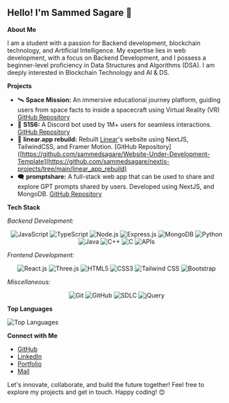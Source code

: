   ## Hello! I'm Sammed Sagare 👋

**About Me**

I am a student with a passion for Backend development, blockchain technology, and Artificial Intelligence. My expertise lies in web development, with a focus on Backend Development, and I possess a beginner-level proficiency in Data Structures and Algorithms (DSA). I am deeply interested in Blockchain Technology and AI & DS.

**Projects**
- 🛰️ **Space Mission:** An immersive educational journey platform, guiding users from space facts to inside a spacecraft using Virtual Reality (VR) [GitHub Repository](https://github.com/sammedsagare/space-mission-2)
- 🤖 **S1S6:** A Discord bot used by 1M+ users for seamless interactions. [GitHub Repository](https://github.com/sammedsagare/S1S6)
- 🚀 **linear.app rebuild:** Rebuilt [Linear](https://linear.app/)'s website using NextJS, TailwindCSS, and Framer Motion. [GitHub Repository]([https://github.com/sammedsagare/Website-Under-Development-Template](https://github.com/sammedsagare/nextjs-projects/tree/main/linear_app_rebuild)
- 🗨️ **promptshare:** A full-stack web app that can be used to share and explore GPT prompts shared by users. Developed using NextJS, and MongoDB. [GitHub Repository](https://github.com/sammedsagare/nextjs-projects/tree/main/promptshare)

**Tech Stack**

*Backend Development:*
<p align="center">
  <img src="https://img.shields.io/badge/JavaScript-F7DF1E?style=for-the-badge&logo=javascript&logoColor=black" alt="JavaScript">
  <img src="https://img.shields.io/badge/TypeScript-3178C6?style=for-the-badge&logo=typescript&logoColor=white" alt="TypeScript">
  <img src="https://img.shields.io/badge/Node.js-339933?style=for-the-badge&logo=node.js&logoColor=white" alt="Node.js">
  <img src="https://img.shields.io/badge/Express.js-000000?style=for-the-badge&logo=express&logoColor=white" alt="Express.js">
  <img src="https://img.shields.io/badge/MongoDB-47A248?style=for-the-badge&logo=mongodb&logoColor=white" alt="MongoDB">
  <img src="https://img.shields.io/badge/Python-3776AB?style=for-the-badge&logo=python&logoColor=white" alt="Python">
  <img src="https://img.shields.io/badge/Java-007396?style=for-the-badge&logo=java&logoColor=white" alt="Java">
  <img src="https://img.shields.io/badge/C++-00599C?style=for-the-badge&logo=cplusplus&logoColor=white" alt="C++">
  <img src="https://img.shields.io/badge/C-A8B9CC?style=for-the-badge&logo=c&logoColor=white" alt="C">
  <img src="https://img.shields.io/badge/APIs-FF7B00?style=for-the-badge" alt="APIs">
</p>

*Frontend Development:*
<p align="center">
  <img src="https://img.shields.io/badge/React.js-61DAFB?style=for-the-badge&logo=react&logoColor=black" alt="React.js">
  <img src="https://img.shields.io/badge/Three.js-000000?style=for-the-badge&logo=threepoint&logoColor=white" alt="Three.js">
  <img src="https://img.shields.io/badge/HTML5-E34F26?style=for-the-badge&logo=html5&logoColor=white" alt="HTML5">
  <img src="https://img.shields.io/badge/CSS3-1572B6?style=for-the-badge&logo=css3&logoColor=white" alt="CSS3">
  <img src="https://img.shields.io/badge/Tailwind_CSS-38B2AC?style=for-the-badge&logo=tailwind-css&logoColor=white" alt="Tailwind CSS">
  <img src="https://img.shields.io/badge/Bootstrap-563D7C?style=for-the-badge&logo=bootstrap&logoColor=white" alt="Bootstrap">
</p>

*Miscellaneous:*
<p align="center">
  <img src="https://img.shields.io/badge/Git-F05032?style=for-the-badge&logo=git&logoColor=white" alt="Git">
  <img src="https://img.shields.io/badge/GitHub-181717?style=for-the-badge&logo=github&logoColor=white" alt="GitHub">
  <img src="https://img.shields.io/badge/SDLC-4285F4?style=for-the-badge" alt="SDLC">
  <img src="https://img.shields.io/badge/jQuery-0769AD?style=for-the-badge&logo=jquery&logoColor=white" alt="jQuery">
</p>


**Top Languages**

![Top Languages](https://github-readme-stats.vercel.app/api/top-langs/?username=sammedsagare&layout=compact&theme=radical)

**Connect with Me**
- [GitHub](https://github.com/sammedsagare)
- [LinkedIn](https://www.linkedin.com/in/sammedsagare/)
- [Portfolio](https://sammedsagare.netlify.com/)
- [Mail](mailto:sammedsagare16@gmail.com)

Let's innovate, collaborate, and build the future together! Feel free to explore my projects and get in touch. Happy coding! 😊
